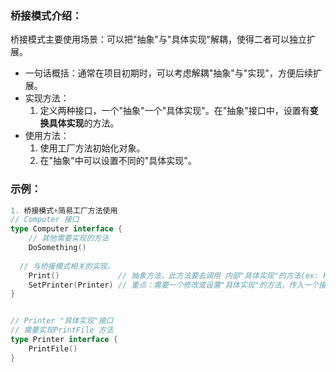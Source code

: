 ### 桥接模式介绍：
桥接模式主要使用场景：可以把"抽象"与"具体实现"解耦，使得二者可以独立扩展。

- 一句话概括：通常在项目初期时，可以考虑解耦"抽象"与"实现"，方便后续扩展。
- 实现方法：
    1. 定义两种接口，一个"抽象"一个"具体实现"。在"抽象"接口中，设置有**变换具体实现**的方法。
- 使用方法：
    1. 使用工厂方法初始化对象。
    2. 在"抽象"中可以设置不同的"具体实现"。

### 示例：
```go
1. 桥接模式+简易工厂方法使用
// Computer 接口
type Computer interface {
    // 其他需要实现的方法
    DoSomething()
    
  // 与桥接模式相关的实现。
    Print()  			// 抽象方法，此方法要去调用 内部"具体实现"的方法(ex: PrintFile())
    SetPrinter(Printer)	// 重点：需要一个修改或设置"具体实现"的方法，传入一个接口对象
}


// Printer "具体实现"接口
// 需要实现PrintFile 方法
type Printer interface {
    PrintFile()
}
```
